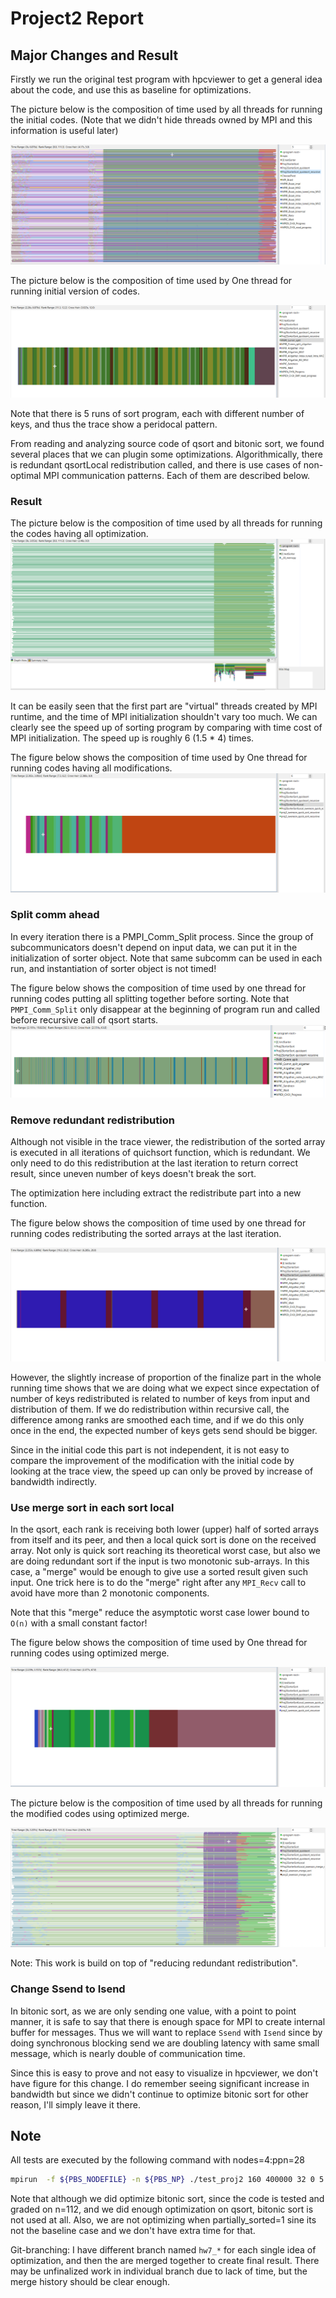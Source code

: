 # Project2 Report

## Major Changes and Result

Firstly we run the original test program with hpcviewer to get a general idea about the code, and use this as baseline for optimizations.

The picture below is the composition of time used by all threads for running the initial codes. (Note that we didn't hide threads owned by MPI and this information is useful later)

![](Test13_noaction_Figure.PNG)

The picture below is the composition of time used by One thread for running initial version of codes.

![](Test13_noaction_manysplit.PNG)

Note that there is 5 runs of sort program, each with different number of keys, and thus the trace show a peridocal pattern.

From reading and analyzing source code of qsort and bitonic sort, we found several places that we can plugin some optimizations. Algorithmically, there is redundant qsortLocal redistribution called, and there is use cases of non-optimal MPI communication patterns. Each of them are described below.

### Result

The picture below is the composition of time used by all threads for running the codes having all optimization.
![Test15Figure](./Test15Figure.PNG)

It can be easily seen that the first part are "virtual" threads created by MPI runtime, and the time of MPI initialization shouldn't vary too much. We can clearly see the speed up of sorting program by comparing with time cost of MPI initialization. The speed up is roughly 6 (1.5 * 4) times.

The figure below shows the composition of time used by One thread for running codes having all modifications.
![Test15OneThread](./Test15OneThread.PNG)

### Split comm ahead

In every iteration there is a PMPI_Comm_Split process. Since the group of subcommunicators doesn't depend on input data, we can put it in the initialization of sorter object. Note that same subcomm can be used in each run, and instantiation of sorter object is not timed!

The figure below shows the composition of time used by one thread for running codes putting all splitting together before sorting. Note that `PMPI_Comm_Split` only disappear at the beginning of program run and called before recursive call of qsort starts.
![Test10_no_split](./Test10_no_split.PNG)

### Remove redundant redistribution

Although not visible in the trace viewer, the redistribution of the sorted array is executed in all iterations of quichsort function, which is redundant. We only need to do this redistribution at the last iteration to return correct result, since uneven number of keys doesn't break the sort.

The optimization here including extract the redistribute part into a new function.

The figure below shows the composition of time used by one thread for running codes redistributing the sorted arrays at the last iteration.

![Test12_lastredistribute](./Test12_lastredistribute.PNG)

However, the slightly increase of proportion of the finalize part in the whole running time shows that we are doing what we expect since expectation of number of keys redistributed is related to number of keys from input and distribution of them. If we do redistribution within recursive call, the difference among ranks are smoothed each time, and if we do this only once in the end, the expected number of keys gets send should be bigger.

Since in the initial code this part is not independent, it is not easy to compare the improvement of the modification with the initial code by looking at the trace view, the speed up can only be proved by increase of bandwidth indirectly.

### Use merge sort in each sort local

In the qsort, each rank is receiving both lower (upper) half of sorted arrays from itself and its peer, and then a local quick sort is done on the received array. Not only is quick sort reaching its theoretical worst case, but also we are doing redundant sort if the input is two monotonic sub-arrays. In this case, a "merge" would be enough to give use a sorted result given such input. One trick here is to do the "merge" right after any `MPI_Recv` call to avoid have more than 2 monotonic components.

Note that this "merge" reduce the asymptotic worst case lower bound to `O(n)` with a small constant factor!

The figure below shows the composition of time used by One thread for running codes using optimized merge.

![Test14OneThread](./Test14OneThread.PNG)

The picture below is the composition of time used by all threads for running the modified codes using optimized merge.

![Test14Figure](./Test14Figure.PNG)

Note: This work is build on top of "reducing redundant redistribution".

### Change Ssend to Isend

In bitonic sort, as we are only sending one value, with a point to point manner, it is safe to say that there is enough space for MPI to create internal buffer for messages. Thus we will want to replace `Ssend` with `Isend` since by doing synchronous blocking send we are doubling latency with same small message, which is nearly double of communication time.

Since this is easy to prove and not easy to visualize in hpcviewer, we don't have figure for this change. I do remember seeing significant increase in bandwidth but since we didn't continue to optimize bitonic sort for other reason, I'll simply leave it there.

## Note

All tests are executed by the following command with nodes=4:ppn=28

```bash
mpirun  -f ${PBS_NODEFILE} -n ${PBS_NP} ./test_proj2 160 400000 32 0 5 1 1 0
```

Note that although we did optimize bitonic sort, since the code is tested and graded on n=112, and we did enough optimization on qsort, bitonic sort is not used at all.
Also, we are not optimizing when partially_sorted=1 sine its not the baseline case and we don't have extra time for that.

Git-branching: I have different branch named `hw7_*` for each single idea of optimization, and then the are merged together to create final result. There may be unfinalized work in individual branch due to lack of time, but the merge history should be clear enough.
